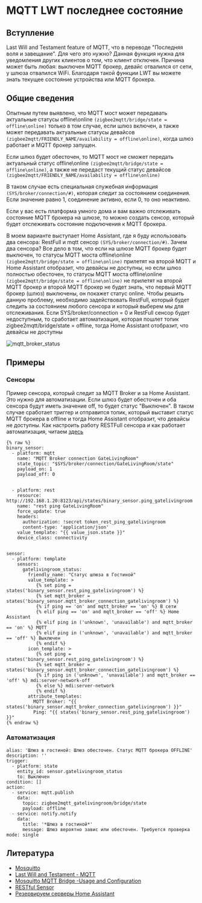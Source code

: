 # MQTT LWT последнее состояние


## Вступление
Last Will and Testament feature of MQTT, что в переводе "Последняя воля и завещание". Для чего это нужно? Данная функция нужна для уведомления других клиентов о том, что клиент отключен. Причина может быть любая: выключен MQTT брокер, девайс отвалился от сети, у шлюза отвалился WiFi. Благодаря такой функции LWT вы можете знать текущее состояние устройства или MQTT брокера.




## Общие сведения

Опытным путем выявлено, что MQTT мост может передавать актуальные статусы offline\online `(zigbee2mqtt/bridge/state = offline\online)` только в том случае, если шлюз включен, а также может передавать актуальные статусы девайсов `(zigbee2mqtt/FRIENDLY_NAME/availability = offline\online)`, когда шлюз работает и MQTT брокер запущен.

Если шлюз будет обесточен, то MQTT мост не сможет передать актуальный статус offline\online `(zigbee2mqtt/bridge/state = offline\online)`, а также не передаст текущий статус девайсов `(zigbee2mqtt/FRIENDLY_NAME/availability = offline\online)`

В таком случае есть специальная служебная информация `(SYS/broker/connection/#)`, которая следит за состоянием соединения. Если значение равно 1, соединение активно, если 0, то оно неактивно.

Если у вас есть платформа умного дома и вам важно отслеживать состояние MQTT брокера на шлюзе, то можно создать сенсор, который будет отслеживать состояние подключения к MQTT брокера.

В моем варианте выступает Home Assistant, где я буду использовать два сенсора: RestFull и mqtt сенсор `(SYS/broker/connection/#)`. Зачем два сенсора? Все дело в том, что если на шлюзе MQTT брокер будет выключен, то статусы MQTT моста offline\online `(zigbee2mqtt/bridge/state = offline\online)` прилетят на второй MQTT и Home Assistant отобразит, что девайсы не доступны, но если шлюз полностью обесточен, то статусы MQTT моста offline\online `(zigbee2mqtt/bridge/state = offline\online)` не прилетят на второй MQTT брокер и второй MQTT брокер не будет знать, что первый MQTT брокер (шлюз) выключены, он покажет статус online. Чтобы решить данную проблему, необходимо задействовать RestFull, который будет следить за состоянием любого сенсора и который выберем мы для отслеживания. Если SYS/broker/connection = 0 и RestFull сенсор будет недоступным, то сработает автоматизация, которая пошлет топик zigbee2mqtt/bridge/state = offline, тогда Home Assistant отобразит, что девайсы не доступны  

![mqtt_broker_status](https://user-images.githubusercontent.com/64090632/143300851-51920f33-14b7-4b80-9a04-4fded715be11.jpg)


## Примеры

### Сенсоры
Пример сенсора, который следит за MQTT Broker и за Home Assistant. Это нужно для автоматизации. Если шлюз будет обесточен и оба сенсора будут иметь значение off, то будет статус "Выключен". В таком случае сработает триггер и отправится топик, который выставит статус MQTT брокера в offline и тогда Home Assistant отобразит, что девайсы не доступны. Как настроить работу RESTFull сенсора и как работает автоматизация, читаем [здесь](https://zen.yandex.ru/media/id/5f5bea45267c75477b342dab/rezerviruem-servery-home-assistant-6037f38bd4391d5d927ee7d5)

```
{% raw %}
binary_sensor:
  - platform: mqtt
    name: "MQTT Broker connection GateLivingRoom"
    state_topic: "$SYS/broker/connection/GateLivingRoom/state"
    payload_on: 1
    payload_off: 0


  - platform: rest
    resource: http://192.168.1.20:8123/api/states/binary_sensor.ping_gatelivingroom
    name: "rest ping GateLivingRoom"
    force_update: true
    headers:
      authorization: !secret token_rest_ping_gatelivingroom
      content-type: 'application/json'
    value_template: "{{ value_json.state }}"
    device_class: connectivity


sensor:
  - platform: template
    sensors:
      gatelivingroom_status:
        friendly_name: "Статус шлюза в Гостиной"
        value_template: >
           {% set ping = states('binary_sensor.rest_ping_gatelivingroom') %}
           {% set mqtt_broker = states('binary_sensor.mqtt_broker_connection_gatelivingroom') %}
           {% if ping == 'on' and mqtt_broker == 'on' %} В сети
           {% elif ping == 'on' and mqtt_broker == 'off' %} Home Assistant
           {% elif ping in ('unknown', 'unavailable') and mqtt_broker == 'on' %} MQTT
           {% elif ping in ('unknown', 'unavailable') and mqtt_broker == 'off' %} Выключен
           {% endif %}
        icon_template: >
           {% set ping = states('binary_sensor.rest_ping_gatelivingroom') %}
           {% set mqtt_broker = states('binary_sensor.mqtt_broker_connection_gatelivingroom') %}
           {% if ping in ('unknown', 'unavailable') and mqtt_broker == 'off' %} mdi:server-network-off
           {% else %} mdi:server-network
           {% endif %}
        attribute_templates:
          MQTT Broker: "{{ states('binary_sensor.mqtt_broker_connection_gatelivingroom') }}"
          Ping: "{{ states('binary_sensor.rest_ping_gatelivingroom') }}"
{% endraw %}
```

### Автоматизация
```
alias: 'Шлюз в гостиной: Шлюз обесточен. Статус MQTT брокера OFFLINE'
description: ''
trigger:
  - platform: state
    entity_id: sensor.gatelivingroom_status
    to: Выключен
condition: []
action:
  - service: mqtt.publish
    data:
      topic: zigbee2mqtt_gatelivingroom/bridge/state
      payload: offline
  - service: notify.notify
    data:
      title: '*Шлюз в гостиной*'
      message: Шлюз вероятно завис или обесточен. Требуется проверка
mode: single

```


## Литература
* [Mosquitto](https://mosquitto.org/man/mosquitto-8.html)
* [Last Will and Testament - MQTT](https://www.hivemq.com/blog/mqtt-essentials-part-9-last-will-and-testament/)
* [Mosquitto MQTT Bridge -Usage and Configuration](http://www.steves-internet-guide.com/mosquitto-bridge-configuration/)
* [RESTful Sensor](https://www.home-assistant.io/integrations/sensor.rest)
* [Резервируем серверы Home Assistant](https://zen.yandex.ru/media/id/5f5bea45267c75477b342dab/rezerviruem-servery-home-assistant-6037f38bd4391d5d927ee7d5)




